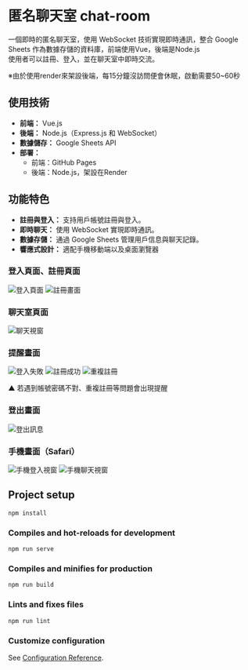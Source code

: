 # 匿名聊天室 chat-room
一個即時的匿名聊天室，使用 WebSocket 技術實現即時通訊，整合 Google Sheets 作為數據存儲的資料庫，前端使用Vue，後端是Node.js <br>
使用者可以註冊、登入，並在聊天室中即時交流。

※由於使用render來架設後端，每15分鐘沒訪問便會休眠，啟動需要50~60秒 <br>

## 使用技術
- **前端：** Vue.js
- **後端：** Node.js（Express.js 和 WebSocket）
- **數據儲存：** Google Sheets API
- **部署：**
  - 前端：GitHub Pages
  - 後端：Node.js，架設在Render

## 功能特色
- **註冊與登入：** 支持用戶帳號註冊與登入。
- **即時聊天：** 使用 WebSocket 實現即時通訊。
- **數據存儲：** 通過 Google Sheets 管理用戶信息與聊天記錄。
- **響應式設計：** 適配手機移動端以及桌面瀏覽器
  

### 登入頁面、註冊頁面
![登入頁面](https://github.com/Jasonwen1512/chat-room/blob/main/chatroom%E5%9C%96%E7%89%87/%E7%99%BB%E5%85%A5%E7%95%AB%E9%9D%A2.png)
![註冊畫面](https://github.com/Jasonwen1512/chat-room/blob/main/chatroom%E5%9C%96%E7%89%87/%E8%A8%BB%E5%86%8A%E7%95%AB%E9%9D%A2.png)

### 聊天室頁面
![聊天視窗](https://github.com/Jasonwen1512/chat-room/blob/main/chatroom%E5%9C%96%E7%89%87/%E8%81%8A%E5%A4%A9%E8%A6%96%E7%AA%97.png)

### 提醒畫面
![登入失敗](https://github.com/Jasonwen1512/chat-room/blob/main/chatroom%E5%9C%96%E7%89%87/%E7%99%BB%E5%85%A5%E5%A4%B1%E6%95%97.png)
![註冊成功](https://github.com/Jasonwen1512/chat-room/blob/main/chatroom%E5%9C%96%E7%89%87/%E8%A8%BB%E5%86%8A%E6%88%90%E5%8A%9F.png)
![重複註冊](https://github.com/Jasonwen1512/chat-room/blob/main/chatroom%E5%9C%96%E7%89%87/%E9%87%8D%E8%A4%87%E8%A8%BB%E5%86%8A.png)

▲ 若遇到帳號密碼不對、重複註冊等問題會出現提醒

### 登出畫面
![登出訊息](https://github.com/Jasonwen1512/chat-room/blob/main/chatroom%E5%9C%96%E7%89%87/%E7%99%BB%E5%87%BA%E8%A8%8A%E6%81%AF.png)

### 手機畫面（Safari）
![手機登入視窗](https://github.com/Jasonwen1512/chat-room/blob/main/chatroom%E5%9C%96%E7%89%87/%E7%99%BB%E5%85%A5%E8%A6%96%E7%AA%97%EF%BC%88%E6%89%8B%E6%A9%9F%EF%BC%89.jpg)
![手機聊天視窗](https://github.com/Jasonwen1512/chat-room/blob/main/chatroom%E5%9C%96%E7%89%87/%E8%81%8A%E5%A4%A9%E8%A6%96%E7%AA%97%EF%BC%88%E6%89%8B%E6%A9%9F%EF%BC%89.jpg)



## Project setup
```
npm install
```

### Compiles and hot-reloads for development
```
npm run serve
```

### Compiles and minifies for production
```
npm run build
```

### Lints and fixes files
```
npm run lint
```

### Customize configuration
See [Configuration Reference](https://cli.vuejs.org/config/).
